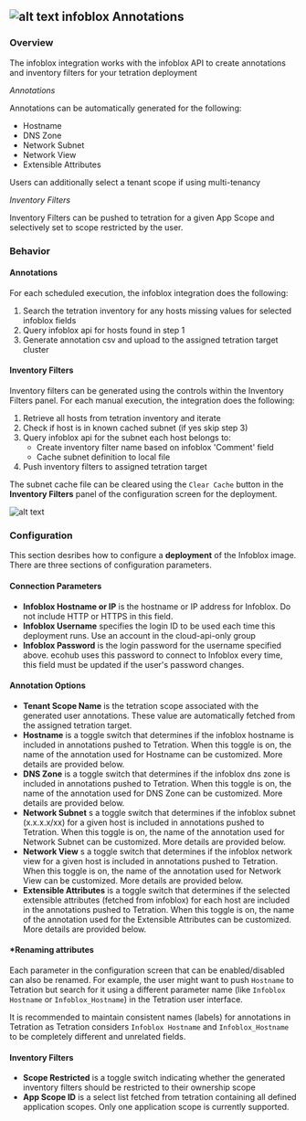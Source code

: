 ## ![alt text](https://raw.githubusercontent.com/techBeck03/Scratch/runner/ecoScripts/infoblox/icon.png "Logo") infoblox Annotations

### Overview
The infoblox integration works with the infoblox API to create annotations and inventory filters for your tetration deployment

*Annotations*

Annotations can be automatically generated for the following:

- Hostname
- DNS Zone
- Network Subnet
- Network View
- Extensible Attributes

Users can additionally select a tenant scope if using multi-tenancy

*Inventory Filters*

Inventory Filters can be pushed to tetration for a given App Scope and selectively set to scope restricted by the user.

### Behavior

#### Annotations

For each scheduled execution, the infoblox integration does the following:

1. Search the tetration inventory for any hosts missing values for selected infoblox fields
2. Query infoblox api for hosts found in step 1
3. Generate annotation csv and upload to the assigned tetration target cluster

#### Inventory Filters

Inventory filters can be generated using the controls within the Inventory Filters panel.  For each manual execution, the integration does the following:

1. Retrieve all hosts from tetration inventory and iterate
2. Check if host is in known cached subnet (if yes skip step 3)
3. Query infoblox api for the subnet each host belongs to:
    * Create inventory filter name based on infoblox 'Comment' field
    * Cache subnet definition to local file
4. Push inventory filters to assigned tetration target
 
The subnet cache file can be cleared using the `Clear Cache` button in the **Inventory Filters** panel of the configuration screen for the deployment.

![alt text](https://github.com/techBeck03/Scratch/raw/master/ecoScripts/infoblox/clearInventoryCache.png "Clear Cache")

### Configuration

This section desribes how to configure a **deployment** of the Infoblox image. There are three sections of configuration parameters.

#### Connection Parameters

- **Infoblox Hostname or IP** is the hostname or IP address for Infoblox. Do not include HTTP or HTTPS in this field.
- **Infoblox Username** specifies the login ID to be used each time this deployment runs. Use an account in the cloud-api-only group
- **Infoblox Password** is the login password for the username specified above. ecohub uses this password to connect to Infoblox every time, this field must be updated if the user's password changes.

#### Annotation Options

- **Tenant Scope Name** is the tetration scope associated with the generated user annotations.  These value are automatically fetched from the assigned tetration target.
- **Hostname** is a toggle switch that determines if the infoblox hostname is included in annotations pushed to Tetration. When this toggle is on, the name of the annotation used for Hostname can be customized. More details are provided below.
- **DNS Zone** is a toggle switch that determines if the infoblox dns zone is included in annotations pushed to Tetration. When this toggle is on, the name of the annotation used for DNS Zone can be customized. More details are provided below.
- **Network Subnet** s a toggle switch that determines if the infoblox subnet (x.x.x.x/xx) for a given host is included in annotations pushed to Tetration. When this toggle is on, the name of the annotation used for Network Subnet can be customized. More details are provided below.
- **Network View** s a toggle switch that determines if the infoblox network view for a given host is included in annotations pushed to Tetration. When this toggle is on, the name of the annotation used for Network View can be customized. More details are provided below.
- **Extensible Attributes** is a toggle switch that determines if the selected extensible attributes (fetched from infoblox) for each host are included in the annotations pushed to Tetration. When this toggle is on, the name of the annotation used for the Extensible Attributes can be customized. More details are provided below.

#### *Renaming attributes

Each parameter in the configuration screen that can be enabled/disabled can also be renamed. For example, the user might want to push `Hostname` to Tetration but search for it using a different parameter name (like `Infoblox Hostname` or `Infoblox_Hostname`) in the Tetration user interface.

It is recommended to maintain consistent names (labels) for annotations in Tetration as Tetration considers `Infoblox Hostname` and `Infoblox_Hostname` to be completely different and unrelated fields.

#### Inventory Filters
- **Scope Restricted** is a toggle switch indicating whether the generated inventory filters should be restricted to their ownership scope
- **App Scope ID** is a select list fetched from tetration containing all defined application scopes.  Only one application scope is currently supported.